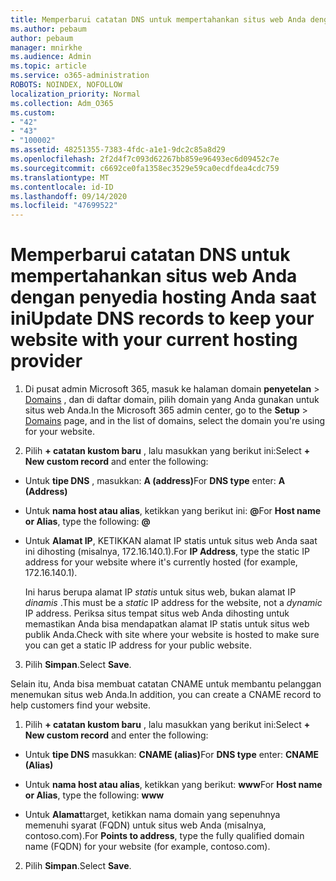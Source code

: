 ```yaml
---
title: Memperbarui catatan DNS untuk mempertahankan situs web Anda dengan penyedia hosting Anda saat ini
ms.author: pebaum
author: pebaum
manager: mnirkhe
ms.audience: Admin
ms.topic: article
ms.service: o365-administration
ROBOTS: NOINDEX, NOFOLLOW
localization_priority: Normal
ms.collection: Adm_O365
ms.custom:
- "42"
- "43"
- "100002"
ms.assetid: 48251355-7383-4fdc-a1e1-9dc2c85a8d29
ms.openlocfilehash: 2f2d4f7c093d62267bb859e96493ec6d09452c7e
ms.sourcegitcommit: c6692ce0fa1358ec3529e59ca0ecdfdea4cdc759
ms.translationtype: MT
ms.contentlocale: id-ID
ms.lasthandoff: 09/14/2020
ms.locfileid: "47699522"
---
```

# <a name="update-dns-records-to-keep-your-website-with-your-current-hosting-provider"></a><span data-ttu-id="362e1-102">Memperbarui catatan DNS untuk mempertahankan situs web Anda dengan penyedia hosting Anda saat ini</span><span class="sxs-lookup"><span data-stu-id="362e1-102">Update DNS records to keep your website with your current hosting provider</span></span>

1. <span data-ttu-id="362e1-103">Di pusat admin Microsoft 365, masuk ke halaman domain **penyetelan**  >  [Domains](https://portal.office.com/adminportal/home#/Domains) , dan di daftar domain, pilih domain yang Anda gunakan untuk situs web Anda.</span><span class="sxs-lookup"><span data-stu-id="362e1-103">In the Microsoft 365 admin center, go to the **Setup** > [Domains](https://portal.office.com/adminportal/home#/Domains) page, and in the list of domains, select the domain you're using for your website.</span></span>

2. <span data-ttu-id="362e1-104">Pilih **+ catatan kustom baru** , lalu masukkan yang berikut ini:</span><span class="sxs-lookup"><span data-stu-id="362e1-104">Select **+ New custom record** and enter the following:</span></span>

  - <span data-ttu-id="362e1-105">Untuk **tipe DNS** , masukkan: **A (address)**</span><span class="sxs-lookup"><span data-stu-id="362e1-105">For **DNS type** enter: **A (Address)**</span></span>

  - <span data-ttu-id="362e1-106">Untuk **nama host atau alias**, ketikkan yang berikut ini: **@**</span><span class="sxs-lookup"><span data-stu-id="362e1-106">For **Host name or Alias**, type the following: **@**</span></span>

  - <span data-ttu-id="362e1-107">Untuk **Alamat IP**, KETIKKAN alamat IP statis untuk situs web Anda saat ini dihosting (misalnya, 172.16.140.1).</span><span class="sxs-lookup"><span data-stu-id="362e1-107">For **IP Address**, type the static IP address for your website where it's currently hosted (for example, 172.16.140.1).</span></span>

    <span data-ttu-id="362e1-108">Ini harus berupa alamat IP  *statis*  untuk situs web, bukan alamat IP  *dinamis*  .</span><span class="sxs-lookup"><span data-stu-id="362e1-108">This must be a  *static*  IP address for the website, not a  *dynamic*  IP address.</span></span> <span data-ttu-id="362e1-109">Periksa situs tempat situs web Anda dihosting untuk memastikan Anda bisa mendapatkan alamat IP statis untuk situs web publik Anda.</span><span class="sxs-lookup"><span data-stu-id="362e1-109">Check with site where your website is hosted to make sure you can get a static IP address for your public website.</span></span>

3. <span data-ttu-id="362e1-110">Pilih **Simpan**.</span><span class="sxs-lookup"><span data-stu-id="362e1-110">Select **Save**.</span></span>

<span data-ttu-id="362e1-111">Selain itu, Anda bisa membuat catatan CNAME untuk membantu pelanggan menemukan situs web Anda.</span><span class="sxs-lookup"><span data-stu-id="362e1-111">In addition, you can create a CNAME record to help customers find your website.</span></span>
  
1. <span data-ttu-id="362e1-112">Pilih **+ catatan kustom baru** , lalu masukkan yang berikut ini:</span><span class="sxs-lookup"><span data-stu-id="362e1-112">Select **+ New custom record** and enter the following:</span></span>

  - <span data-ttu-id="362e1-113">Untuk **tipe DNS** masukkan: **CNAME (alias)**</span><span class="sxs-lookup"><span data-stu-id="362e1-113">For **DNS type** enter: **CNAME (Alias)**</span></span>

  - <span data-ttu-id="362e1-114">Untuk **nama host atau alias**, ketikkan yang berikut: **www**</span><span class="sxs-lookup"><span data-stu-id="362e1-114">For **Host name or Alias**, type the following: **www**</span></span>

  - <span data-ttu-id="362e1-115">Untuk **Alamat**target, ketikkan nama domain yang sepenuhnya memenuhi syarat (FQDN) untuk situs web Anda (misalnya, contoso.com).</span><span class="sxs-lookup"><span data-stu-id="362e1-115">For **Points to address**, type the fully qualified domain name (FQDN) for your website (for example, contoso.com).</span></span>

2. <span data-ttu-id="362e1-116">Pilih **Simpan**.</span><span class="sxs-lookup"><span data-stu-id="362e1-116">Select **Save**.</span></span>
